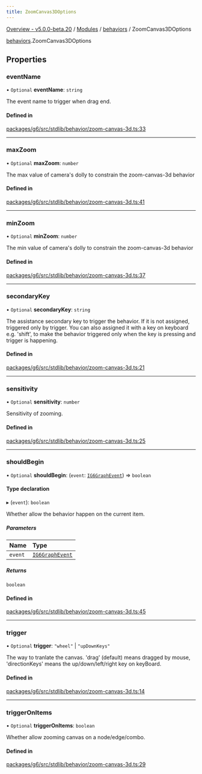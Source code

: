 ```yaml
---
title: ZoomCanvas3DOptions
---
```


[Overview - v5.0.0-beta.20](../../README.en.md) / [Modules](../../modules.en.md) / [behaviors](../../modules/behaviors.en.md) / ZoomCanvas3DOptions

[behaviors](../../modules/behaviors.en.md).ZoomCanvas3DOptions

## Properties

### eventName

• `Optional` **eventName**: `string`

The event name to trigger when drag end.

#### Defined in

[packages/g6/src/stdlib/behavior/zoom-canvas-3d.ts:33](https://github.com/antvis/G6/blob/61e525e59b/packages/g6/src/stdlib/behavior/zoom-canvas-3d.ts#L33)

---

### maxZoom

• `Optional` **maxZoom**: `number`

The max value of camera's dolly to constrain the zoom-canvas-3d behavior

#### Defined in

[packages/g6/src/stdlib/behavior/zoom-canvas-3d.ts:41](https://github.com/antvis/G6/blob/61e525e59b/packages/g6/src/stdlib/behavior/zoom-canvas-3d.ts#L41)

---

### minZoom

• `Optional` **minZoom**: `number`

The min value of camera's dolly to constrain the zoom-canvas-3d behavior

#### Defined in

[packages/g6/src/stdlib/behavior/zoom-canvas-3d.ts:37](https://github.com/antvis/G6/blob/61e525e59b/packages/g6/src/stdlib/behavior/zoom-canvas-3d.ts#L37)

---

### secondaryKey

• `Optional` **secondaryKey**: `string`

The assistance secondary key to trigger the behavior.
If it is not assigned, triggered only by trigger.
You can also assigned it with a key on keyboard e.g. 'shift',
to make the behavior triggered only when the key is pressing and trigger is happening.

#### Defined in

[packages/g6/src/stdlib/behavior/zoom-canvas-3d.ts:21](https://github.com/antvis/G6/blob/61e525e59b/packages/g6/src/stdlib/behavior/zoom-canvas-3d.ts#L21)

---

### sensitivity

• `Optional` **sensitivity**: `number`

Sensitivity of zooming.

#### Defined in

[packages/g6/src/stdlib/behavior/zoom-canvas-3d.ts:25](https://github.com/antvis/G6/blob/61e525e59b/packages/g6/src/stdlib/behavior/zoom-canvas-3d.ts#L25)

---

### shouldBegin

• `Optional` **shouldBegin**: (`event`: [`IG6GraphEvent`](IG6GraphEvent.en.md)) => `boolean`

#### Type declaration

▸ (`event`): `boolean`

Whether allow the behavior happen on the current item.

##### Parameters

| Name    | Type                                   |
| :------ | :------------------------------------- |
| `event` | [`IG6GraphEvent`](IG6GraphEvent.en.md) |

##### Returns

`boolean`

#### Defined in

[packages/g6/src/stdlib/behavior/zoom-canvas-3d.ts:45](https://github.com/antvis/G6/blob/61e525e59b/packages/g6/src/stdlib/behavior/zoom-canvas-3d.ts#L45)

---

### trigger

• `Optional` **trigger**: `"wheel"` \| `"upDownKeys"`

The way to tranlate the canvas. 'drag' (default) means dragged by mouse, 'directionKeys' means the up/down/left/right key on keyBoard.

#### Defined in

[packages/g6/src/stdlib/behavior/zoom-canvas-3d.ts:14](https://github.com/antvis/G6/blob/61e525e59b/packages/g6/src/stdlib/behavior/zoom-canvas-3d.ts#L14)

---

### triggerOnItems

• `Optional` **triggerOnItems**: `boolean`

Whether allow zooming canvas on a node/edge/combo.

#### Defined in

[packages/g6/src/stdlib/behavior/zoom-canvas-3d.ts:29](https://github.com/antvis/G6/blob/61e525e59b/packages/g6/src/stdlib/behavior/zoom-canvas-3d.ts#L29)

